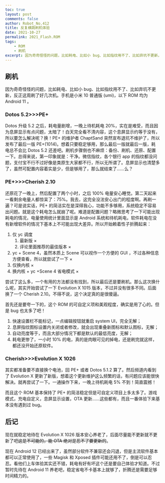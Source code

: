 ```yaml
---
toc: true
layout: post
comments: false
author: Robot_No.412
title: 反复横跳刷机体验
date: 2021-10-27
permalink: 2021_Flash.ROM
tags: 
	- ROM
	- 刷机
excerpt: 因为奇奇怪怪的问题，比如耗电、比如小 bug、比如指纹用不了、比如弃坑不更新，反正这周刷了好几次机。顺便记录一下尝试过的几个 ROM 体验。
---
```


## 刷机

因为奇奇怪怪的问题，比如耗电、比如小 bug、比如指纹用不了、比如弃坑不更新，反正这周刷了好几次机。手机是小米 10 普通版 (umi)，以下 ROM 均为 Android 11 。

### Dotos 5.2>>>PE+

Dotos 升级 5.2 之后，耗电量剧增，一晚上待机耗电 20%，实在是难受，而且因为息屏显示有点问题，太暗了！白天完全看不清内容，这个息屏显示约等于没有，所以要怎么解决呢？换！PE+ 的维护者 ChaptSand 突然宣布退坑不维护了，所以发布了最后一版 PE+(1014)。想着只要稳定够用，那么最后一版就最后一版，耗电总不会比 Dotos 5.2 还差吧。刷机步骤倒也不麻烦：备份、刷机、还原、配置一下。总得来说，第一印象就是：干净。微信指纹，各个银行 app 的指纹都没问题，支付宝不行不过好像是类原生大家都不行，所以无所谓了。息屏显示也清楚多了，虽然可配置内容着实是少，但是够用了，那么就结束了……么？

### PE+>>>Cherish 2.10

还原花了一晚上，然后配置了两个小时，之后 100% 电量安心睡觉。第二天起来一看剩余电量人都惊呆了：75%。我去，这完全没法安心出门的程度啊。再刷一遍？可是说实话，PE+ 的简洁实在是深得我心，功能不多够用，系统稳定不容易出问题。就是这个耗电怎么就崩了呢。难道是配置问题？略微思考了一下可能出现耗电的情况，电量使用统计里面显示是 Android 系统和待机耗电，软件耗电在没有新增软件的情况下基本上不可能出现大差异。所以开始赖着性子折腾起来：

1. 仅 yc 调度
	1. 最新版 ×
	2. 评论里面推荐的最佳版本 ×
2. yc + Scene 4，虽然本质上 Scene 可以视作一个方便的 GUI ，不过各种信息方便查看，所以就尝试了一下 ×
3. 仅换内核 ×
4. 换内核 + yc +Scene 4 省电模式 ×

尝试了这么多，一个有用的方法都没有找到，所以最后还是要刷机。那么这次换什么呢，其实开始尝试了一下  Evolution X 1015 版本，不过并没有很多不同。后面换了一个 Cherish 2.10。不得不说，这个决定真的是很傻逼。

首先还是要夸一下的，这个 ROM 的可自定义项和美观程度，确实是用了心的。但是 bug 也太多了吧！

1. 快速设置栏不能标记，一点编辑按钮就重启 system UI，完全无解；
2. 息屏指纹图标设置内关闭或者修改，就会出现重叠新图标和默认图标，无解；
3. 自动亮度等于，而且大部分情况下都是默认的最低亮度，无解；
4. 耗电更惨了，一小时 10% 的电，真的是肉眼可见的掉电，还是刷完就这样，都还没开始还原软件。

### Cherish>>>Evolution X 1026

其实都准备要不直接换个电池，回 PE+ 或者 Dotos 5.1.2 算了。然后频道内看到了 Evolution X 更新了新版，想着这个更新维护这么频繁的话，有问题应该能很快解决。就再尝试了一下。一通操作下来，一晚上待机耗电 5% 不到！简直震撼！

而且这个 ROM 基本保持了 PE+ 的简洁稳定但是可自定义项目上多太多了。游戏模式，充电自定义，息屏显示设置，OTA 更新……这些都有，而且一番体验下来基本没有遇到过 bug。

## 后记

现在就稳定地待在 Evolution X 1026 版本安心养老了，后面尽量能不更新就不更新了吧~~这是不可能的，能 OTA 绝对是忍不了要更新的~~。

现在 Android 12 已经出来了，虽然部分软件不兼容还会闪退，但是主流软件基本都可以正常使用了，一些 Magisk 和 Xposed 插件可能还用不了，倒是可以忍忍。看他们上车体验其实还不错，耗电有好有坏这个还是要自己体验才知道。不过暂时先待在 Android 11 养老吧，稳定省电不卡基本上就够了，折腾还是需要足够时间精力的。